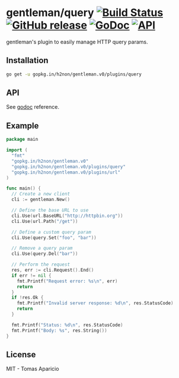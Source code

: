 # gentleman/query [![Build Status](https://travis-ci.org/h2non/gentleman.png)](https://travis-ci.org/h2non/gentleman) [![GitHub release](https://img.shields.io/github/tag/h2non/gentleman.svg)](https://github.com/h2non/gentleman/releases) [![GoDoc](https://godoc.org/github.com/h2non/gentleman/plugins/query?status.svg)](https://godoc.org/github.com/h2non/gentleman/plugins/query) [![API](https://img.shields.io/badge/api-beta-green.svg?style=flat)](https://godoc.org/github.com/h2non/gentleman/plugins/query)

gentleman's plugin to easily manage HTTP query params.

## Installation

```bash
go get -u gopkg.in/h2non/gentleman.v0/plugins/query
```

## API

See [godoc](https://godoc.org/github.com/h2non/gentleman/plugins/query) reference.

## Example

```go
package main

import (
  "fmt"
  "gopkg.in/h2non/gentleman.v0"
  "gopkg.in/h2non/gentleman.v0/plugins/query"
  "gopkg.in/h2non/gentleman.v0/plugins/url"
)

func main() {
  // Create a new client
  cli := gentleman.New()

  // Define the base URL to use
  cli.Use(url.BaseURL("http://httpbin.org"))
  cli.Use(url.Path("/get"))

  // Define a custom query param
  cli.Use(query.Set("foo", "bar"))

  // Remove a query param
  cli.Use(query.Del("bar"))

  // Perform the request
  res, err := cli.Request().End()
  if err != nil {
    fmt.Printf("Request error: %s\n", err)
    return
  }
  if !res.Ok {
    fmt.Printf("Invalid server response: %d\n", res.StatusCode)
    return
  }

  fmt.Printf("Status: %d\n", res.StatusCode)
  fmt.Printf("Body: %s", res.String())
}
```

## License

MIT - Tomas Aparicio
